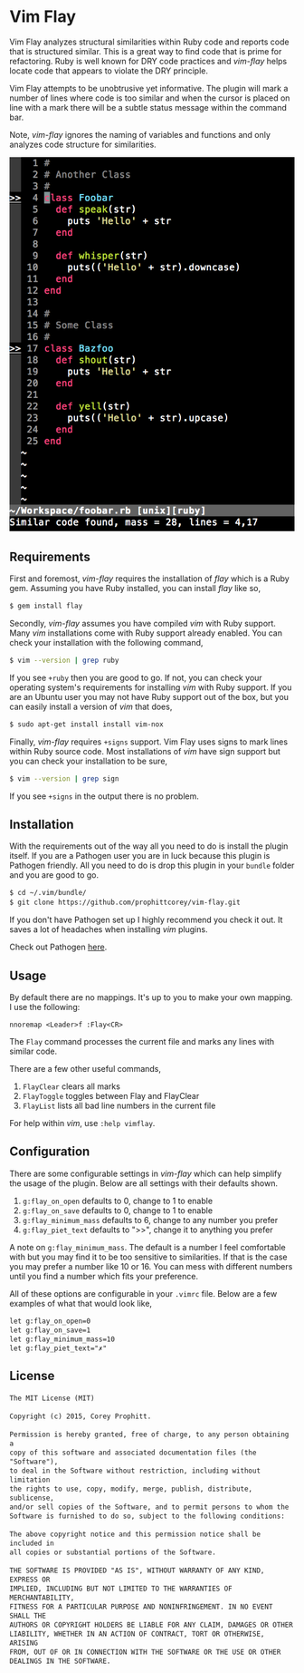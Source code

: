 Vim Flay
========

Vim Flay analyzes structural similarities within Ruby code and reports code
that is structured similar. This is a great way to find code that is prime for
refactoring. Ruby is well known for DRY code practices and *vim-flay* helps
locate code that appears to violate the DRY principle.

Vim Flay attempts to be unobtrusive yet informative. The plugin will mark a
number of lines where code is too similar and when the cursor is placed on
line with a mark there will be a subtle status message within the command bar.

Note, *vim-flay* ignores the naming of variables and functions and only
analyzes code structure for similarities.

![alt text](screenshots/flay-in-action.png "Flay finds structural similarities")

Requirements
------------

First and foremost, *vim-flay* requires the installation of *flay* which is a
Ruby gem. Assuming you have Ruby installed, you can install *flay* like so,

```bash
$ gem install flay
```

Secondly, *vim-flay* assumes you have compiled *vim* with Ruby support. Many
*vim* installations come with Ruby support already enabled. You can check your
installation with the following command,

```bash
$ vim --version | grep ruby
```

If you see `+ruby` then you are good to go. If not, you can check your operating
system's requirements for installing *vim* with Ruby support. If you are an
Ubuntu user you may not have Ruby support out of the box, but you can easily
install a version of *vim* that does,

```bash
$ sudo apt-get install install vim-nox
```

Finally, *vim-flay* requires `+signs` support. Vim Flay uses signs to mark
lines within Ruby source code. Most installations of *vim* have sign support
but you can check your installation to be sure,

```bash
$ vim --version | grep sign
```

If you see `+signs` in the output there is no problem.

Installation
------------

With the requirements out of the way all you need to do is install the plugin
itself. If you are a Pathogen user you are in luck because this plugin is
Pathogen friendly. All you need to do is drop this plugin in your `bundle`
folder and you are good to go.

```bash
$ cd ~/.vim/bundle/
$ git clone https://github.com/prophittcorey/vim-flay.git
```

If you don't have Pathogen set up I highly recommend you check it out. It saves
a lot of headaches when installing *vim* plugins.

Check out Pathogen [here](https://github.com/tpope/vim-pathogen).

Usage
-----

By default there are no mappings. It's up to you to make your own mapping. I
use the following:

    nnoremap <Leader>f :Flay<CR>

The `Flay` command processes the current file and marks any lines with similar
code.

There are a few other useful commands,

1. `FlayClear` clears all marks
2. `FlayToggle` toggles between Flay and FlayClear
3. `FlayList` lists all bad line numbers in the current file

For help within *vim*, use `:help vimflay`.

Configuration
-------------

There are some configurable settings in *vim-flay* which can help simplify the
usage of the plugin. Below are all settings with their defaults shown.

1. `g:flay_on_open` defaults to 0, change to 1 to enable
2. `g:flay_on_save` defaults to 0, change to 1 to enable
3. `g:flay_minimum_mass` defaults to 6, change to any number you prefer
4. `g:flay_piet_text` defaults to ">>", change it to anything you prefer

A note on `g:flay_minimum_mass`. The default is a number I feel comfortable with
but you may find it to be too sensitive to similarities. If that is the case you
may prefer a number like 10 or 16. You can mess with different numbers until you
find a number which fits your preference.

All of these options are configurable in your `.vimrc` file. Below are a few
examples of what that would look like,

```viml
let g:flay_on_open=0
let g:flay_on_save=1
let g:flay_minimum_mass=10
let g:flay_piet_text="✗"
```

License
-------

    The MIT License (MIT)

    Copyright (c) 2015, Corey Prophitt.

    Permission is hereby granted, free of charge, to any person obtaining a
    copy of this software and associated documentation files (the "Software"),
    to deal in the Software without restriction, including without limitation
    the rights to use, copy, modify, merge, publish, distribute, sublicense,
    and/or sell copies of the Software, and to permit persons to whom the
    Software is furnished to do so, subject to the following conditions:

    The above copyright notice and this permission notice shall be included in
    all copies or substantial portions of the Software.

    THE SOFTWARE IS PROVIDED "AS IS", WITHOUT WARRANTY OF ANY KIND, EXPRESS OR
    IMPLIED, INCLUDING BUT NOT LIMITED TO THE WARRANTIES OF MERCHANTABILITY,
    FITNESS FOR A PARTICULAR PURPOSE AND NONINFRINGEMENT. IN NO EVENT SHALL THE
    AUTHORS OR COPYRIGHT HOLDERS BE LIABLE FOR ANY CLAIM, DAMAGES OR OTHER
    LIABILITY, WHETHER IN AN ACTION OF CONTRACT, TORT OR OTHERWISE, ARISING
    FROM, OUT OF OR IN CONNECTION WITH THE SOFTWARE OR THE USE OR OTHER
    DEALINGS IN THE SOFTWARE.
